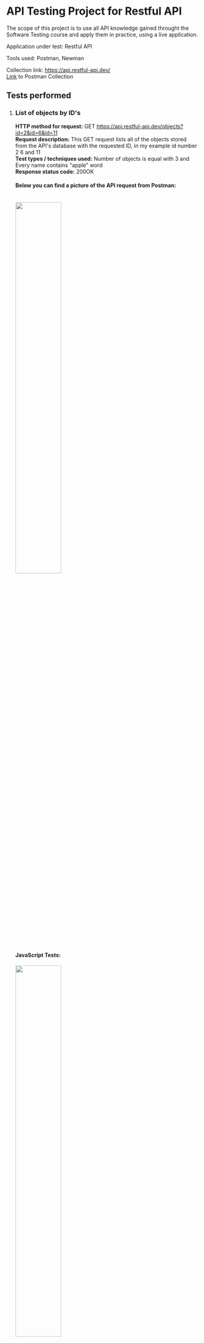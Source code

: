 <h1>API Testing Project for Restful API</h1>

The scope of this project is to use all  API knowledge gained throught the Software Testing course and apply them in practice, using a live application.

Application under test: Restful API

Tools used: Postman, Newman

Collection link: https://api.restful-api.dev/ <br>
[Link](https://api.postman.com/collections/31493100-1531798a-a2b7-48e4-a103-c6354d421f1d?access_key=PMAT-01HYZY7P2D71QX5K85QHFRGCYM) to Postman Collection

<h2>Tests performed</h2>

<ol>
<li> <h3> List of objects by ID's </h3> </li>

<b> HTTP method for request:</b> GET https://api.restful-api.dev/objects?id=2&id=6&id=11 <br>
<b> Request description:</b> This GET request lists all of the objects stored from the API's database with the requested ID, in my example id number 2 6 and 11 <br>
<b> Test types / techniques used:</b> Number of objects is equal with 3 and Every name contains "apple" word <br>
<b> Response status code:</b> 200OK <br>

<h4> Below you can find a picture of the API request from Postman:</h4> <br>
<img src="https://github.com/BalintRPD/Project-final-rp-d/assets/165387441/ec6ff104-5392-48ff-a423-af05e8fdc3a4" width="50%" height="50%">
 <br>



<h4> JavaScript Tests: </h4> 

<img src="https://github.com/BalintRPD/Project-final-rp-d/assets/165387441/a48b5b5c-a894-4c95-8b00-5be631b9af71" width="50%" height="50%">


<li> <h3> POST: Add an object </h3> </li>

<b> HTTP method for request:</b> POST: https://api.restful-api.dev/objects <br>
<b> Request description:</b> This POST request adds a new obiect with totally new lines,datas resulting an unique ID number<br>
<b> Test types / techniques used:</b> Status code is 200 and Response time is less then 4s <br>
<b>Response status code:</b> 200OK <br>

<h4> Below you can find a picture of the API request from Postman:</h4> <br>

<img src="https://github.com/BalintRPD/Project-final-rp-d/assets/165387441/3b09d553-ca85-4b77-a59a-913cc59441be" width="50%" height="50%">
<br>

<h4> JavaScript Tests: </h4> 

<img src="https://github.com/BalintRPD/Project-final-rp-d/assets/165387441/de893226-adef-4c15-b0bd-1ca097dc0720" width="50%" height="50%">

<br>


<li> <h3> PUT Update object </h3></li>

<b> HTTP method for request:</b> PUT https://api.restful-api.dev/objects<br>
<b> Request description:</b> This PUT request adds new line/s to a specific ID s object<br>
<b>Test types / techniques used:</b> White box testing<br>
<b> Response status code:</b> Not to contain "doesn 't exist" and Status code is 200 <br>

<h4> Below you can find a picture of the API request from Postman:</h4> <br>

<img src="https://github.com/BalintRPD/Project-final-rp-d/assets/165387441/b7b69ff5-1f08-4350-be54-16bb929326d1" width="50%" height="50%">
<br>

<h4> JavaScript Tests:</h4>

<img src="https://github.com/BalintRPD/Project-final-rp-d/assets/165387441/8003c71f-6346-42d1-945a-60076d7ce08b" width="50%" height="50%">

<br>



<h2>Execution report for the created API collection </h2>

<h3> Below you can find the execution report that was generated through the Postman collection runner.</h3> <br>

<img src="https://github.com/BalintRPD/Project-final-rp-d/assets/165387441/989e687f-02be-47b6-b2c7-2a0ebdb5fef0" width="50%" height="50%">

<img src="https://github.com/BalintRPD/Project-final-rp-d/assets/165387441/e3598073-a5d3-4a99-a727-a48ccd236cbc" width="50%" height="50%">



<br>

<h3> The collection was also run through Newman directly from the terminal, and the results can be found below:</h3> <br>


<img src="https://github.com/BalintRPD/Project-final-rp-d/assets/165387441/e58b68db-c504-4871-b832-fd0ab7c8e1c3" width="50%" height="50%">

<img src="https://github.com/BalintRPD/Project-final-rp-d/assets/165387441/8b378f90-a86a-4c0a-ad66-4814e68d3489" width="50%" height="50%">




<br>

<h2>Defects found</h2>

The following issues were identified while running the postman tests:<br>

<b> Bug No 1.</b>
With the GET Get all objects request the user can't get the personally added objects listed, the user can add as many obiects to the API s database the GET Get all request wont show it

<b> Bug No 2.</b>
With the PATCH Update an object request the user normally can update one or more lines from an object but this PATCH request can update normally only the "name" line, if the user updates/patches a value from the "data" section then all of the unupdated lines will be deleted, for example I like to update the color line and all of the other lines will be deleted, the color line will be updated only.

<h2>Conclusions</h2>

This Restful API is almost ready to publish, the only things I have experienced are the following:
-After the execution of 15 tests 3 tests (4 in Newman) has failed, all the tests where the pre-defined objects was tested with PATCH, PUT and DELETE were faield and the ADD request had one test failed in plus in Newman because the response time was higher then 4 seconds, but only in Newman I faced this error, resulting that the ADD request takes more time in Newman and that the pre-defined objects can't be modified because of the 405 Status code
-The GET Get all objects request do not bring up the manually added objects by the user with the POST Add an object request
-The PATCH Update object request can update/patch correctly only the "name" value, the other values from the "data" field will be deleted, only the patched line will stay they (for example I PATCH the "color" value to "Yellow" for oject with ID=ff8081818fb998eb018fc4bed39516a7 and the "capacity value will dissapear, only the "color" : "Yellow" will stay there

My opinion is that the Restful API is a user friendly API with a few bugs to fix, the majority of the functionalities are working perfectly with some performance issues on the API's server side (with Newman this can be experienced much more)


